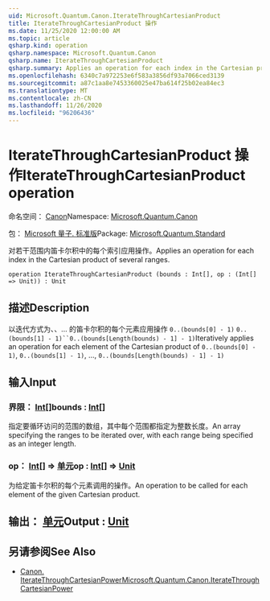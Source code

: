 ```yaml
---
uid: Microsoft.Quantum.Canon.IterateThroughCartesianProduct
title: IterateThroughCartesianProduct 操作
ms.date: 11/25/2020 12:00:00 AM
ms.topic: article
qsharp.kind: operation
qsharp.namespace: Microsoft.Quantum.Canon
qsharp.name: IterateThroughCartesianProduct
qsharp.summary: Applies an operation for each index in the Cartesian product of several ranges.
ms.openlocfilehash: 6340c7a972253e6f583a3856df93a7066ced3139
ms.sourcegitcommit: a87c1aa8e7453360025e47ba614f25b02ea84ec3
ms.translationtype: MT
ms.contentlocale: zh-CN
ms.lasthandoff: 11/26/2020
ms.locfileid: "96206436"
---
```

# <a name="iteratethroughcartesianproduct-operation"></a><span data-ttu-id="fa984-102">IterateThroughCartesianProduct 操作</span><span class="sxs-lookup"><span data-stu-id="fa984-102">IterateThroughCartesianProduct operation</span></span>

<span data-ttu-id="fa984-103">命名空间： [Canon](xref:Microsoft.Quantum.Canon)</span><span class="sxs-lookup"><span data-stu-id="fa984-103">Namespace: [Microsoft.Quantum.Canon](xref:Microsoft.Quantum.Canon)</span></span>

<span data-ttu-id="fa984-104">包： [Microsoft 量子. 标准版](https://nuget.org/packages/Microsoft.Quantum.Standard)</span><span class="sxs-lookup"><span data-stu-id="fa984-104">Package: [Microsoft.Quantum.Standard](https://nuget.org/packages/Microsoft.Quantum.Standard)</span></span>


<span data-ttu-id="fa984-105">对若干范围内笛卡尔积中的每个索引应用操作。</span><span class="sxs-lookup"><span data-stu-id="fa984-105">Applies an operation for each index in the Cartesian product of several ranges.</span></span>

```qsharp
operation IterateThroughCartesianProduct (bounds : Int[], op : (Int[] => Unit)) : Unit
```


## <a name="description"></a><span data-ttu-id="fa984-106">描述</span><span class="sxs-lookup"><span data-stu-id="fa984-106">Description</span></span>

<span data-ttu-id="fa984-107">以迭代方式为、、... 的笛卡尔积的每个元素应用操作 `0..(bounds[0] - 1)` `0..(bounds[1] - 1)``0..(bounds[Length(bounds) - 1] - 1)`</span><span class="sxs-lookup"><span data-stu-id="fa984-107">Iteratively applies an operation for each element of the Cartesian product of `0..(bounds[0] - 1)`, `0..(bounds[1] - 1)`, ..., `0..(bounds[Length(bounds) - 1] - 1)`</span></span>

## <a name="input"></a><span data-ttu-id="fa984-108">输入</span><span class="sxs-lookup"><span data-stu-id="fa984-108">Input</span></span>

### <a name="bounds--int"></a><span data-ttu-id="fa984-109">界限： [Int](xref:microsoft.quantum.lang-ref.int)[]</span><span class="sxs-lookup"><span data-stu-id="fa984-109">bounds : [Int](xref:microsoft.quantum.lang-ref.int)[]</span></span>

<span data-ttu-id="fa984-110">指定要循环访问的范围的数组，其中每个范围都指定为整数长度。</span><span class="sxs-lookup"><span data-stu-id="fa984-110">An array specifying the ranges to be iterated over, with each range being specified as an integer length.</span></span>


### <a name="op--int--unit"></a><span data-ttu-id="fa984-111">op： [Int](xref:microsoft.quantum.lang-ref.int)[] => [单元](xref:microsoft.quantum.lang-ref.unit)</span><span class="sxs-lookup"><span data-stu-id="fa984-111">op : [Int](xref:microsoft.quantum.lang-ref.int)[] => [Unit](xref:microsoft.quantum.lang-ref.unit)</span></span> 

<span data-ttu-id="fa984-112">为给定笛卡尔积的每个元素调用的操作。</span><span class="sxs-lookup"><span data-stu-id="fa984-112">An operation to be called for each element of the given Cartesian product.</span></span>



## <a name="output--unit"></a><span data-ttu-id="fa984-113">输出： [单元](xref:microsoft.quantum.lang-ref.unit)</span><span class="sxs-lookup"><span data-stu-id="fa984-113">Output : [Unit](xref:microsoft.quantum.lang-ref.unit)</span></span>



## <a name="see-also"></a><span data-ttu-id="fa984-114">另请参阅</span><span class="sxs-lookup"><span data-stu-id="fa984-114">See Also</span></span>

- [<span data-ttu-id="fa984-115">Canon. IterateThroughCartesianPower</span><span class="sxs-lookup"><span data-stu-id="fa984-115">Microsoft.Quantum.Canon.IterateThroughCartesianPower</span></span>](xref:Microsoft.Quantum.Canon.IterateThroughCartesianPower)